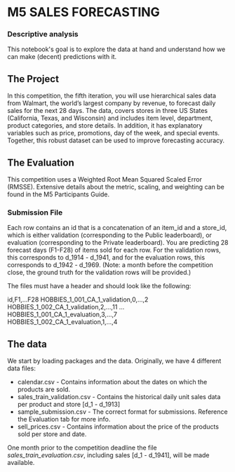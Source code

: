 # M5 SALES FORECASTING
### Descriptive analysis

This notebook's goal is to explore the data at hand and understand how we can make (decent) predictions with it.

## The Project
In this competition, the fifth iteration, you will use hierarchical sales data from Walmart, the world’s largest company by revenue, to forecast daily sales for the next 28 days. The data, covers stores in three US States (California, Texas, and Wisconsin) and includes item level, department, product categories, and store details. In addition, it has explanatory variables such as price, promotions, day of the week, and special events. Together, this robust dataset can be used to improve forecasting accuracy.

## The Evaluation

This competition uses a Weighted Root Mean Squared Scaled Error (RMSSE). Extensive details about the metric, scaling, and weighting can be found in the M5 Participants Guide.

### Submission File

Each row contains an id that is a concatenation of an item_id and a store_id, which is either validation (corresponding to the Public leaderboard), or evaluation (corresponding to the Private leaderboard). You are predicting 28 forecast days (F1-F28) of items sold for each row. For the validation rows, this corresponds to d_1914 - d_1941, and for the evaluation rows, this corresponds to d_1942 - d_1969. (Note: a month before the competition close, the ground truth for the validation rows will be provided.)

The files must have a header and should look like the following:

id,F1,...F28
HOBBIES_1_001_CA_1_validation,0,...,2
HOBBIES_1_002_CA_1_validation,2,...,11
...
HOBBIES_1_001_CA_1_evaluation,3,...,7
HOBBIES_1_002_CA_1_evaluation,1,...,4


## The data

We start by loading packages and the data. Originally, we have 4 different data files:

* calendar.csv - Contains information about the dates on which the products are sold.
* sales_train_validation.csv - Contains the historical daily unit sales data per product and store [d_1 - d_1913]
* sample_submission.csv - The correct format for submissions. Reference the Evaluation tab for more info.
* sell_prices.csv - Contains information about the price of the products sold per store and date.

One month prior to the competition deadline the file *sales_train_evaluation.csv*, including sales [d_1 - d_1941], will be made available.